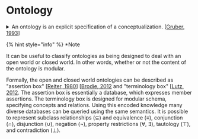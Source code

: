 # Ontology

<details>

<summary>An ontology is an explicit specification of a conceptualization. [<a href="https://doi.org/10.1006/knac.1993.1008">Gruber, 1993</a>]</summary>

Conceptualisation: abstract model (of a domain, with relevant concepts and relations) Explicit: the meaning of all concepts is defined.

In computer science context, the specification has to be **formal** i.e. machine readable.

It’s possible to view ontology as a directed graph with [classes](class.md) (concepts) as nodes, and the [properties](property.md) (roles) as edges. In such a view, a [taxonomy](taxonomy.md) is a specific case of the abovementioned graph, with edges only of the type : “IS-A” (subClassOF)

To add semantic expressevity, in addition to "IS-A" property, it is possible to add other properties to express relationships between classes from the taxonomy. For example: “WindTurbine HAS Blade” or “ Sensor MEASURES PhysicalQuantity.&#x20;

It is a way of showing the properties of a subject and how they are related. Metadata ontologies capture how data sets are connected.&#x20;

Therefore for the purpose of knowledge representation in the context of metadata: An ontology is a formal explicit description of concepts in a domain of discourse (classes (sometimes called concepts)), properties of each concept describing various features and attributes of the concept (slots, sometimes called roles or properties), and restrictions on slots (facets, sometimes called role restrictions). \[See [Ontology 101](https://protege.stanford.edu/publications/ontology\_development/ontology101.pdf)]

#### Types of Ontologies:&#x20;

* Based on Level of generality \[[Guarino,1998](https://csis.pace.edu/\~marchese/CS835/Lec9/guarino98formal.pdf)]:&#x20;
  * Top Level Ontology
  * &#x20;Domain Ontology
  * &#x20;Task Ontology
  * Application Ontology&#x20;

<!---->

* Based on Level of Semantic Expressivity \[[Lassila,2001](http://www.ida.liu.se/ext/epa/ej/etai/2001/018/01018-etaibody.pdf)]
  * Controlled Vocabulary (Terms)
  * Glossary (Data Dictionary)
  * Formal “IS-A” (Formal Taxonomy)
  * Description Logics
  * First Order Logics

Example: OWL Ontology Language is based on Description Logics, OWL Ontology consists of : Classes, Properties (Roles), Individuals (Instances of classes) OWL OntologyAssumptions: open world (absence of information is NOT valued as False), and No unique names (ex. WIndTurbineA can be same as WIndTurbineB, unless expressed explicitly)

</details>




{% hint style="info" %} *Note

It can be useful to classify ontologies as being designed to deal with an open world or closed world. In other words, whether or not the content of the ontology is modular.

Formally, the open and closed world ontologies can be described as "assertion box"  \[[Reiter, 1980](https://dl.acm.org/doi/pdf/10.1145/322186.322189)]  \[[Brodie, 2012](https://link.springer.com/book/10.1007/978-1-4612-5196-5)  and "terminology box" \[[Lutz, 2012](http://www.informatik.uni-bremen.de/tdki/research/papers/2012/LutSeyWo-DL12.pdf). The assertion box is essentially a database, which expresses member assertions. The terminology box is designed for modular schema, specifying concepts and relations. Using this encoded knowledge many diverse databases can be queried using the same semantics. It is possible to represent subclass relationships ($\subseteq$) and equivalence ($\equiv$), conjunction ($\cap$), disjunction ($\cup$), negation ($\neg$), property restrictions ($\forall$, $\exists$), tautology ($\top$), and contradiction ($\bot$).  
